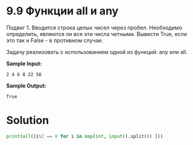 # 9.9 Функции all и any

Подвиг 1. Вводится строка целых чисел через пробел. Необходимо определить, являются ли все эти числа четными. Вывести
True, если это так и False - в противном случае.

Задачу реализовать с использованием одной из функций: any или all.

**Sample Input:**

```
2 4 6 8 22 56
```

**Sample Output:**

```
True
```

# Solution

```python
print(all([i%2 == 0 for i in map(int, input().split()) ]))
```